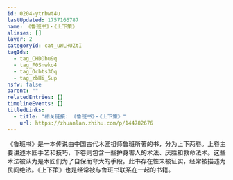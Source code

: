 ```yaml
---
id: 0204-ytrbwt4u
lastUpdated: 1757166787
name: 《鲁班书》・《上下策》
aliases: []
layer: 2
categoryId: cat_uWLHUZtI
tagIds:
  - tag_CHDDbu9q
  - tag_F0Snwko4
  - tag_Ocbts3Oq
  - tag_zbHi_5up
nsfw: false
parent: ""
relatedEntries: []
timelineEvents: []
titledLinks:
  - title: "相关链接: 《鲁班书》・《上下策》"
    url: https://zhuanlan.zhihu.com/p/144782676
---
```


《鲁班书》是一本传说由中国古代木匠祖师鲁班所著的书，分为上下两卷。上卷主要讲述木匠手艺和技巧，下卷则包含一些护身害人的术法、厌胜和救命法术。这些术法被认为是木匠们为了自保而夸大的手段。此书存在性未被证实，经常被描述为民间绝法。《上下策》也是经常被与鲁班书联系在一起的书籍。